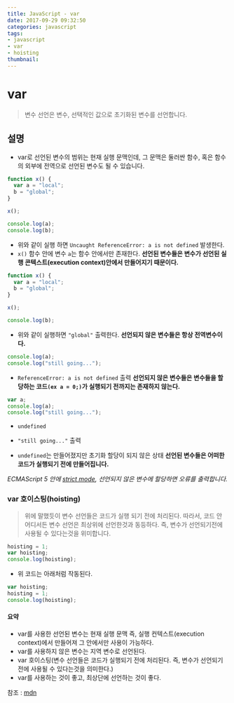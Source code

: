 ```yaml
---
title: JavaScript - var
date: 2017-09-29 09:32:50
categories: javascript
tags:
- javascript
- var
- hoisting
thumbnail:
---
```


# var

> 변수 선언은 변수, 선택적인 값으로 초기화된 변수를 선언합니다.

## 설명

* var로 선언된 변수의 범위는 현재 실행 문맥인데, 그 문맥은 둘러싼 함수, 혹은 함수의 외부에 전역으로 선언된 변수도 될 수 있습니다.

``` js
function x() {
  var a = "local";
  b = "global";
}

x();

console.log(a);
console.log(b);
```

* 위와 같이 실행 하면 `Uncaught ReferenceError: a is not defined` 발생한다.
* `x()` 함수 안에 변수 `a`는 함수 안에서만 존재한다.
**선언된 변수들은 변수가 선언된 실행 콘텍스트(execution context)안에서 만들어지기 때문이다.**

``` js
function x() {
  var a = "local";
  b = "global";
}

x();

console.log(b);
```

* 위와 같이 실행하면 `"global"` 출력한다.
**선언되지 않은 변수들은 항상 전역변수이다.**

``` js
console.log(a);
console.log("still going...");
```

* `ReferenceError: a is not defined` 출력
**선언되지 않은 변수들은 변수들을 할당하는 코드`(ex a = 0;)`가 실행되기 전까지는 존재하지 않는다.**

``` js
var a;
console.log(a);
console.log("still going...");
```

* `undefined`
* `"still going..."` 출력

* `undefined`는 만들어졌지만 초기화 할당이 되지 않은 상태
**선언된 변수들은 어떠한 코드가 실행되기 전에 만들어집니다.**

*ECMAScript 5 안에 [strict mode](https://developer.mozilla.org/en-US/docs/Web/JavaScript/Reference/Strict_mode), 선언되지 않은 변수에 할당하면 오류를 출력합니다.*


### var 호이스팅(hoisting)

> 위에 말했듯이 변수 선언들은 코드가 실행 되기 전에 처리된다.
> 따라서, 코드 안 어디서든 변수 선언은 최상위에 선언한것과 동등하다.
> 즉, 변수가 선언되기전에 사용될 수 있다는것을 위미합니다.

``` js
hoisting = 1;
var hoisting;
console.log(hoisting);
```

* 위 코드는 아래처럼 작동된다.

``` js
var hoisting;
hoisting = 1;
console.log(hoisting);
```

#### 요약

* var를 사용한 선언된 변수는 현재 실행 문맥 즉, 실행 컨텍스트(execution context)에서 만들어져 그 안에서만 사용이 가능하다.
* var를 사용하지 않은 변수는 지역 변수로 선언된다.
* var 호이스팅(변수 선언들은 코드가 실행되기 전에 처리된다. 즉, 변수가 선언되기전에 사용될 수 있다는것을 의미한다.)
* var를 사용하는 것이 좋고, 최상단에 선언하는 것이 좋다.

참조 : [mdn](https://developer.mozilla.org/ko/docs/Web/JavaScript/Reference/Statements/var)
